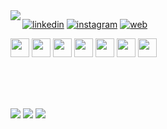

<img align="left" src="https://github.com/ghofranebenhmaid/ghofranebenhmaid/blob/master/logo-color.png" >

[![linkedin](https://img.shields.io/badge/-@ghofranebenhmaid-313131?style=flat-square&labelColor=313131&logo=LinkedIn&logoColor=white&color=313131)](https://www.linkedin.com/in/ghofranebenhmaid/)
[![instagram](https://img.shields.io/badge/-@ghofranebenhmaid-313131?style=flat-square&labelColor=313131&logo=Instagram&logoColor=white&color=313131)](https://www.instagram.com/in/ghofranebenhmaid/)
[![web](https://img.shields.io/badge/-@ghofranebenhmaid-313131?style=flat-square&labelColor=313131&logo=Web&logoColor=white&color=313131)](https://ghofrane.herokuapp.com/)

<p>
  
  <img src="https://i.giphy.com/media/XAxylRMCdpbEWUAvr8/200.webp" width="30">
  <img src="https://media.giphy.com/media/fsEaZldNC8A1PJ3mwp/giphy.gif" width="30">
  <img src="https://media3.giphy.com/media/ln7z2eWriiQAllfVcn/200w.webp" width="30">
  <img src="https://i.giphy.com/media/eNAsjO55tPbgaor7ma/200w.webp" width="30">
  <img src="https://media3.giphy.com/media/kdFc8fubgS31b8DsVu/giphy.webp" width="30">
  <img src="https://i.giphy.com/media/KzJkzjggfGN5Py6nkT/200.webp" width="30">
  <img src="https://i.giphy.com/media/IdyAQJVN2kVPNUrojM/200.webp" width="30">
  
</p>
  


<br/>
<br/>
<br/>

 <!-- <h1 align="center">  CONTACT </h1>
 <p align="center"> -->

<a href="mailto:ghofranebh90@gmail.com?subject=[GitHub]%20🔥%20Prise%20de%20contact&body=Bonjour%20Stan%2C%0A%0AJe%20viens%20vers%20toi%20aujourd%27hui%20apr%C3%A8s%20avoir%20vu%20ton%20profil%20GitHub%20pour%20..."><img src="https://img.shields.io/badge/e‑mail-000.svg?style=for-the-badge&logo=GMail&logoColor=white"/></a>
<a href="https://www.instagram.com/ghofranbenhmaid/"><img src="https://img.shields.io/badge/instagram-000.svg?style=for-the-badge&logo=instagram&logoColor=white"/></a>
<a href="https://linkedin.com/in/ghofranebenhmaid"><img src="https://img.shields.io/badge/linkedin-000.svg?style=for-the-badge&logo=linkedin&logoColor=white"/></a>
